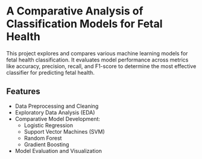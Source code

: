 # A Comparative Analysis of Classification Models for Fetal Health

This project explores and compares various machine learning models for fetal health classification. It evaluates model performance across metrics like accuracy, precision, recall, and F1-score to determine the most effective classifier for predicting fetal health.

## Features
- Data Preprocessing and Cleaning
- Exploratory Data Analysis (EDA)
- Comparative Model Development:
  - Logistic Regression
  - Support Vector Machines (SVM)
  - Random Forest
  - Gradient Boosting
- Model Evaluation and Visualization